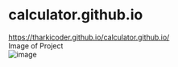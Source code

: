 # calculator.github.io
https://tharkicoder.github.io/calculator.github.io/<br>
Image of Project <br>
![image](https://user-images.githubusercontent.com/84368029/119704270-118f7f00-be75-11eb-8b9d-c9fb3888efd8.png)

